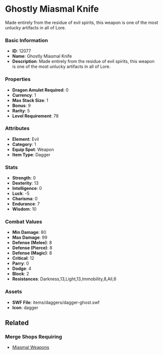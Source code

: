 # Ghostly Miasmal Knife

Made entirely from the residue of evil spirits, this weapon is one of the most unlucky artifacts in all of Lore. 

### Basic Information

- **ID**: 12077
- **Name**: Ghostly Miasmal Knife
- **Description**: Made entirely from the residue of evil spirits, this weapon is one of the most unlucky artifacts in all of Lore. 

### Properties

- **Dragon Amulet Required**: 0
- **Currency**: 1
- **Max Stack Size**: 1
- **Bonus**: 9
- **Rarity**: 5
- **Level Requirement**: 78

### Attributes

- **Element**: Evil
- **Category**: 1
- **Equip Spot**: Weapon
- **Item Type**: Dagger

### Stats

- **Strength**: 0
- **Dexterity**: 13
- **Intelligence**: 0
- **Luck**: -5
- **Charisma**: 0
- **Endurance**: 7
- **Wisdom**: 10

### Combat Values

- **Min Damage**: 80
- **Max Damage**: 99
- **Defense (Melee)**: 8
- **Defense (Pierce)**: 8
- **Defense (Magic)**: 8
- **Critical**: 12
- **Parry**: 0
- **Dodge**: 4
- **Block**: 2
- **Resistances**: Darkness,13,Light,13,Immobility,8,All,6

### Assets

- **SWF File**: items/daggers/dagger-ghost.swf
- **Icon**: dagger

## Related

### Merge Shops Requiring

- [Miasmal Weapons](../merge-shops/85-miasmal-weapons.md)

